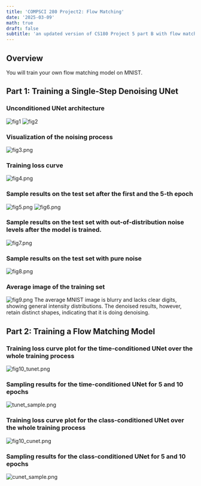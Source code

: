 ```yaml
---
title: 'COMPSCI 280 Project2: Flow Matching'
date: '2025-03-09'
math: true
draft: false
subtitle: 'an updated version of CS180 Project 5 part B with flow matching instead of DDPM diffusion'
---
```


## Overview
You will train your own flow matching model on MNIST.

## Part 1: Training a Single-Step Denoising UNet
### Unconditioned UNet architecture
![fig1](https://cal-cs180.github.io/fa24/hw/proj5/assets/unconditional_arch.png)
![fig2](https://cal-cs180.github.io/fa24/hw/proj5/assets/atomic_ops_new.png)


### Visualization of the noising process
![fig3.png](https://s2.loli.net/2025/03/14/VapRt2jWhLcIC5m.png)

### Training loss curve
![fig4.png](https://s2.loli.net/2025/03/14/Xo6LJGaAh3bKsNF.png)

### Sample results on the test set after the first and the 5-th epoch
![fig5.png](https://s2.loli.net/2025/03/14/1JgCnLkd5ZFaTeu.png)
![fig6.png](https://s2.loli.net/2025/03/14/7K12zJM4ox6Icm8.png)

### Sample results on the test set with out-of-distribution noise levels after the model is trained.
![fig7.png](https://s2.loli.net/2025/03/13/tzSuKb4QPysqL7A.png)

### Sample results on the test set with pure noise
![fig8.png](https://s2.loli.net/2025/03/13/2v94YdzxhlALSi7.png)

### Average image of the training set
![fig9.png](https://s2.loli.net/2025/03/13/kI5rCa3uQsLbUoR.png)
The average MNIST image is blurry and lacks clear digits, showing general intensity distributions. The denoised results, however, retain distinct shapes, indicating that it is doing denoising.

## Part 2: Training a Flow Matching Model

### Training loss curve plot for the time-conditioned UNet over the whole training process
![fig10_tunet.png](https://s2.loli.net/2025/03/14/HaQGujkX1vgocIb.png)

### Sampling results for the time-conditioned UNet for 5 and 10 epochs
![tunet_sample.png](https://s2.loli.net/2025/03/14/JPRa2lU9YkINCFo.png)

### Training loss curve plot for the class-conditioned UNet over the whole training process
![fig10_cunet.png](https://s2.loli.net/2025/03/14/dxosKPJYICX9Tki.png)

### Sampling results for the class-conditioned UNet for 5 and 10 epochs
![cunet_sample.png](https://s2.loli.net/2025/03/14/62mLjKZDs7nkih5.png)